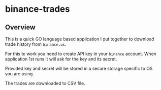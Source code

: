 # binance-trades

## Overview

This is a quick GO language based application I put together to download trade history from `binance.us`.

For this to work you need to create API key in your `binance` account.  When application 1st runs it will ask for the key and its secret.  

Provided key and secret will be stored in a secure storage specific to OS you are using.

The trades are downloaded to CSV file.

